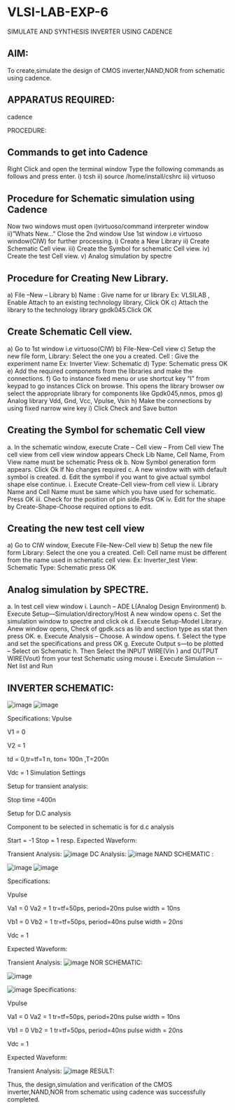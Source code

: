 # VLSI-LAB-EXP-6
SIMULATE AND SYNTHESIS INVERTER USING CADENCE
## AIM: 
To create,simulate the design of CMOS inverter,NAND,NOR from schematic using cadence.

## APPARATUS REQUIRED:

cadence

PROCEDURE:

## Commands to get into Cadence
Right Click and open the terminal window
Type the following commands as follows and press enter. i) tcsh ii) source /home/install/cshrc iii) virtuoso
## Procedure for Schematic simulation using Cadence
Now two windows must open i)virtuoso/command interpreter window ii)”Whats New…”
Close the 2nd window
Use 1st window i.e virtuoso window(CIW) for further processing. i) Create a New Library ii) Create Schematic Cell view. iii) Create the Symbol for schematic Cell view. iv) Create the test Cell view. v) Analog simulation by spectre
## Procedure for Creating New Library.
a) File –New – Library b) Name : Give name for ur library Ex: VLSILAB , Enable Attach to an existing technology library, Click OK c) Attach the library to the technology library gpdk045.Click OK

## Create Schematic Cell view.
a) Go to 1st window i.e virtuoso(CIW) b) File-New-Cell view c) Setup the new file form, Library: Select the one you a created. Cell : Give the experiment name Ex: Inverter View: Schematic d) Type: Schematic press OK e) Add the required components from the libraries and make the connections. f) Go to instance fixed menu or use shortcut key “I” from keypad to go instances Click on browse. This opens the library browser ow select the appropriate library for components like Gpdk045,nmos, pmos g) Analog library Vdd, Gnd, Vcc, Vpulse, Vsin h) Make the connections by using fixed narrow wire key i) Click Check and Save button

## Creating the Symbol for schematic Cell view
a. In the schematic window, execute Crate – Cell view – From Cell view The cell view from cell view window appears Check Lib Name, Cell Name, From View name must be schematic Press ok b. Now Symbol generation form appears. Click Ok If No changes required c. A new window with with default symbol is created. d. Edit the symbol if you want to give actual symbol shape else continue. i. Execute Create-Cell view-from cell view ii. Library Name and Cell Name must be same which you have used for schematic. Press OK iii. Check for the position of pin side.Prss OK iv. Edit for the shape by Create-Shape-Choose required options to edit.

## Creating the new test cell view
a) Go to CIW window, Execute File-New-Cell view b) Setup the new file form Library: Select the one you a created. Cell: Cell name must be different from the name used in schematic cell view. Ex: Inverter_test View: Schematic Type: Schematic press OK

## Analog simulation by SPECTRE.
a. In test cell view window i. Launch – ADE L(Analog Design Environment) b. Execute Setup—Simulation/directory/Host A new window opens c. Set the simulation window to spectre and click ok d. Execute Setup-Model Library. Anew window opens, Check of gpdk.scs as lib and section type as stat then press OK. e. Execute Analysis – Choose. A window opens. f. Select the type and set the specifications and press OK g. Execute Output s—to be plotted – Select on Schematic h. Then Select the INPUT WIRE(Vin ) and OUTPUT WIRE(Vout) from your test Schematic using mouse i. Execute Simulation -- Net list and Run

## INVERTER SCHEMATIC:
![image](https://github.com/vandana9676/VLSI-LAB-EXP-6/assets/165563035/a4113e90-8977-48a3-a747-5d22253d3f1c)
![image](https://github.com/vandana9676/VLSI-LAB-EXP-6/assets/165563035/42ebc1e7-ffa5-42d5-b8bc-35ec46b34e90)

Specifications: Vpulse

V1 = 0	       

V2 = 1

td = 0,tr=tf=1 n, ton= 100n ,T=200n

Vdc = 1
Simulation Settings

Setup for transient analysis:

Stop time =400n

Setup for D.C analysis

Component to be selected in schematic is for d.c analysis

Start = -1 Stop = 1 resp.
Expected Waveform:

Transient Analysis:
![image](https://github.com/vandana9676/VLSI-LAB-EXP-6/assets/165563035/63d4b36d-8111-437f-b327-f2602cae9661)
DC Analysis:
![image](https://github.com/vandana9676/VLSI-LAB-EXP-6/assets/165563035/59ff680b-f241-4d06-a0ba-05df6a372acb)
NAND SCHEMATIC :

![image](https://github.com/vandana9676/VLSI-LAB-EXP-6/assets/165563035/7a3aecaf-32e9-40ba-ab33-1e66655621ab)
![image](https://github.com/vandana9676/VLSI-LAB-EXP-6/assets/165563035/3e3a7d69-f1cf-48c1-9132-80ecd33e635f)

Specifications:

Vpulse

Va1 = 0 Va2 = 1 tr=tf=50ps, period=20ns pulse width = 10ns

Vb1 = 0 Vb2 = 1 tr=tf=50ps, period=40ns pulse width = 20ns

Vdc = 1

Expected Waveform:

Transient Analysis:
![image](https://github.com/vandana9676/VLSI-LAB-EXP-6/assets/165563035/e1ce8ba1-97ed-4702-87d4-68f86c6b2e70)
NOR SCHEMATIC:

![image](https://github.com/vandana9676/VLSI-LAB-EXP-6/assets/165563035/003b5167-7730-44c0-ad03-7b0415b0ce29)

![image](https://github.com/vandana9676/VLSI-LAB-EXP-6/assets/165563035/f0bfb458-4039-4006-a250-8114e5d372de)
Specifications:

Vpulse

Va1 = 0 Va2 = 1 tr=tf=50ps, period=20ns pulse width = 10ns

Vb1 = 0 Vb2 = 1 tr=tf=50ps, period=40ns pulse width = 20ns

Vdc = 1

Expected Waveform:

Transient Analysis:
![image](https://github.com/vandana9676/VLSI-LAB-EXP-6/assets/165563035/45ff3b97-97fa-4668-8743-240e830478ab)
RESULT:

Thus, the design,simulation and verification of the CMOS inverter,NAND,NOR from schematic using cadence was successfully completed.
